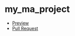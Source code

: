# my_ma_project
- [Preview](https://YevheniiDavydenko.github.io/my_ma_project/)
- [Pull Request](https://github.com/YevheniiDavydenko/my_ma_project/pull/1/files)